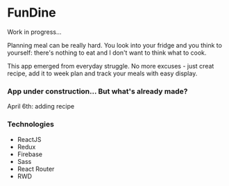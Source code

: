 <h1>FunDine</h1>

<p>Work in progress...</p>

<p>Planning meal can be really hard. You look into your fridge and you think to yourself: there's nothing to eat and I don't want to think what to cook.</p>

<p>This app emerged from everyday struggle. No more excuses - just creat recipe, add it to week plan and track your meals with easy display.</p>

<h3>App under construction... But what's already made?</h3>
<p>April 6th: adding recipe</p>

<h3>Technologies</h3>
<ul>
    <li>ReactJS</li>
    <li>Redux</li>
    <li>Firebase</li>
    <li>Sass</li>
    <li>React Router</li>
    <li>RWD</li>
</ul>